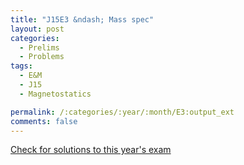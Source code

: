 ```yaml
---
title: "J15E3 &ndash; Mass spec"
layout: post
categories:
  - Prelims
  - Problems
tags:
  - E&M
  - J15
  - Magnetostatics

permalink: /:categories/:year/:month/E3:output_ext
comments: false
---
```

<object data="2015J3E.pdf" type="application/pdf" width="100%" height="500"></object>
<div class="message"><a href='https://princetonprelim.com/prelim/32/'>Check for solutions to this year's exam</a></div>